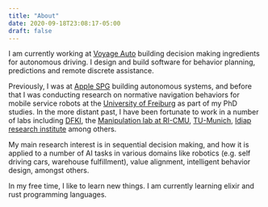 ```yaml
---
title: "About"
date: 2020-09-18T23:08:17-05:00
draft: false
---
```


I am currently working at [Voyage Auto](http://voyage.auto) building decision making ingredients for autonomous driving. I design and build software for behavior planning, predictions and remote discrete assistance.

Previously, I was at [Apple SPG](https://www.apple.com) building autonomous systems, and before that I was conducting research on normative navigation behaviors for mobile service robots at the [University of Freiburg](https://www.uni-freiburg.de) as part of my PhD studies.
In the more distant past, I have been fortunate to work in a number of labs including [DFKI](https://robotik.dfki-bremen.de/en/startpage.html), the [Manipulation lab at RI-CMU](https://www.ri.cmu.edu/robotics-area/manipulation-lab/), [TU-Munich](https://www.tum.de), [Idiap research institute](http://www.idiap.ch) among others.</p>

My main research interest is in sequential decision making, and how it is applied to a number of AI tasks in various domains like robotics (e.g. self driving cars, warehouse fulfillment), value alignment, intelligent behavior design, amongst others.

In my free time, I like to learn new things. I am currently learning elixir and rust programming languages.